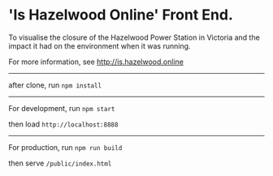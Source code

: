 # 'Is Hazelwood Online' Front End.

To visualise the closure of the Hazelwood Power Station in Victoria and the impact it had on the environment when it was running.

For more information, see http://is.hazelwood.online

---

after clone, run
`npm install`

---

For development, run
`npm start`

then load
`http://localhost:8888`

---

For production, run
`npm run build`

then serve
`/public/index.html`
